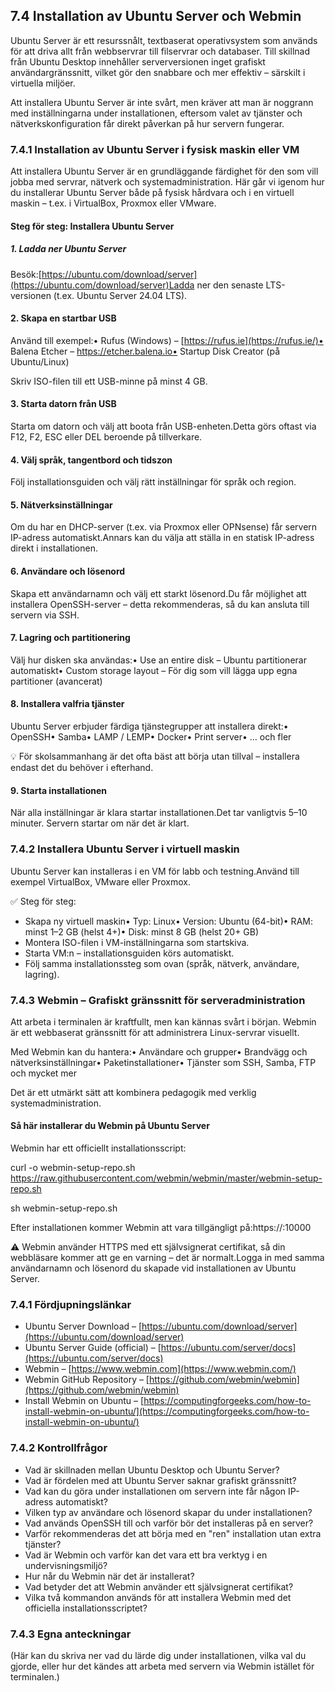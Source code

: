 ## 7.4 Installation av Ubuntu Server och Webmin

Ubuntu Server är ett resurssnålt, textbaserat operativsystem som används för att driva allt från webbservrar till filservrar och databaser. Till skillnad från Ubuntu Desktop innehåller serverversionen inget grafiskt användargränssnitt, vilket gör den snabbare och mer effektiv – särskilt i virtuella miljöer.

Att installera Ubuntu Server är inte svårt, men kräver att man är noggrann med inställningarna under installationen, eftersom valet av tjänster och nätverkskonfiguration får direkt påverkan på hur servern fungerar.

### 7.4.1 Installation av Ubuntu Server i fysisk maskin eller VM

Att installera Ubuntu Server är en grundläggande färdighet för den som vill jobba med servrar, nätverk och systemadministration. Här går vi igenom hur du installerar Ubuntu Server både på fysisk hårdvara och i en virtuell maskin – t.ex. i VirtualBox, Proxmox eller VMware.

#### Steg för steg: Installera Ubuntu Server

##### 1. Ladda ner Ubuntu Server

Besök:[https://ubuntu.com/download/server](https://ubuntu.com/download/server)Ladda ner den senaste LTS-versionen (t.ex. Ubuntu Server 24.04 LTS).

#### 2. Skapa en startbar USB

Använd till exempel:• Rufus (Windows) – [https://rufus.ie](https://rufus.ie/)• Balena Etcher – https://etcher.balena.io• Startup Disk Creator (på Ubuntu/Linux)

Skriv ISO-filen till ett USB-minne på minst 4 GB.

#### 3. Starta datorn från USB

Starta om datorn och välj att boota från USB-enheten.Detta görs oftast via F12, F2, ESC eller DEL beroende på tillverkare.

#### 4. Välj språk, tangentbord och tidszon

Följ installationsguiden och välj rätt inställningar för språk och region.

#### 5. Nätverksinställningar

Om du har en DHCP-server (t.ex. via Proxmox eller OPNsense) får servern IP-adress automatiskt.Annars kan du välja att ställa in en statisk IP-adress direkt i installationen.

#### 6. Användare och lösenord

Skapa ett användarnamn och välj ett starkt lösenord.Du får möjlighet att installera OpenSSH-server – detta rekommenderas, så du kan ansluta till servern via SSH.

#### 7. Lagring och partitionering

Välj hur disken ska användas:• Use an entire disk – Ubuntu partitionerar automatiskt• Custom storage layout – För dig som vill lägga upp egna partitioner (avancerat)

#### 8. Installera valfria tjänster

Ubuntu Server erbjuder färdiga tjänstegrupper att installera direkt:• OpenSSH• Samba• LAMP / LEMP• Docker• Print server• … och fler

💡 För skolsammanhang är det ofta bäst att börja utan tillval – installera endast det du behöver i efterhand.

#### 9. Starta installationen

När alla inställningar är klara startar installationen.Det tar vanligtvis 5–10 minuter. Servern startar om när det är klart.

### 7.4.2 Installera Ubuntu Server i virtuell maskin

Ubuntu Server kan installeras i en VM för labb och testning.Använd till exempel VirtualBox, VMware eller Proxmox.

✅ Steg för steg:

- Skapa ny virtuell maskin• Typ: Linux• Version: Ubuntu (64-bit)• RAM: minst 1–2 GB (helst 4+)• Disk: minst 8 GB (helst 20+ GB)
- Montera ISO-filen i VM-inställningarna som startskiva.
- Starta VM:n – installationsguiden körs automatiskt.
- Följ samma installationssteg som ovan (språk, nätverk, användare, lagring).

### 7.4.3 Webmin – Grafiskt gränssnitt för serveradministration

Att arbeta i terminalen är kraftfullt, men kan kännas svårt i början. Webmin är ett webbaserat gränssnitt för att administrera Linux-servrar visuellt.

Med Webmin kan du hantera:• Användare och grupper• Brandvägg och nätverksinställningar• Paketinstallationer• Tjänster som SSH, Samba, FTP och mycket mer

Det är ett utmärkt sätt att kombinera pedagogik med verklig systemadministration.

#### Så här installerar du Webmin på Ubuntu Server

Webmin har ett officiellt installationsscript:

curl -o webmin-setup-repo.sh https://raw.githubusercontent.com/webmin/webmin/master/webmin-setup-repo.sh

sh webmin-setup-repo.sh

Efter installationen kommer Webmin att vara tillgängligt på:https://<serverns-ip>:10000

⚠️ Webmin använder HTTPS med ett självsignerat certifikat, så din webbläsare kommer att ge en varning – det är normalt.Logga in med samma användarnamn och lösenord du skapade vid installationen av Ubuntu Server.

### 

### 7.4.1 Fördjupningslänkar

- Ubuntu Server Download – [https://ubuntu.com/download/server](https://ubuntu.com/download/server)
- Ubuntu Server Guide (official) – [https://ubuntu.com/server/docs](https://ubuntu.com/server/docs)
- Webmin – [https://www.webmin.com](https://www.webmin.com/)
- Webmin GitHub Repository – [https://github.com/webmin/webmin](https://github.com/webmin/webmin)
- Install Webmin on Ubuntu – [https://computingforgeeks.com/how-to-install-webmin-on-ubuntu/](https://computingforgeeks.com/how-to-install-webmin-on-ubuntu/)

### 

### 7.4.2 Kontrollfrågor

- Vad är skillnaden mellan Ubuntu Desktop och Ubuntu Server?
- Vad är fördelen med att Ubuntu Server saknar grafiskt gränssnitt?
- Vad kan du göra under installationen om servern inte får någon IP-adress automatiskt?
- Vilken typ av användare och lösenord skapar du under installationen?
- Vad används OpenSSH till och varför bör det installeras på en server?
- Varför rekommenderas det att börja med en "ren" installation utan extra tjänster?
- Vad är Webmin och varför kan det vara ett bra verktyg i en undervisningsmiljö?
- Hur når du Webmin när det är installerat?
- Vad betyder det att Webmin använder ett självsignerat certifikat?
- Vilka två kommandon används för att installera Webmin med det officiella installationsscriptet?

### 7.4.3 Egna anteckningar

(Här kan du skriva ner vad du lärde dig under installationen, vilka val du gjorde, eller hur det kändes att arbeta med servern via Webmin istället för terminalen.)
